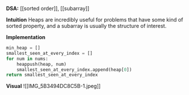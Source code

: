 
**DSA:** [[sorted order]], [[subarray]]

**Intuition**
Heaps are incredibly useful for problems that have some kind of sorted property, and a subarray is usually the structure of interest. 

**Implementation**
```python
min_heap = []
smallest_seen_at_every_index = []
for num in nums:
	heappush(heap, num)
	smallest_seen_at_every_index.append(heap[0])
return smallest_seen_at_every_index
```

**Visual** 
![[IMG_5B3494DC8C5B-1.jpeg]]

